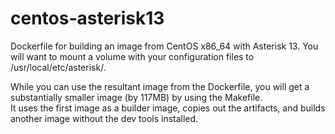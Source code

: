 # centos-asterisk13
Dockerfile for building an image from CentOS x86_64 with Asterisk 13.  You will want to mount a volume with your configuration
files to /usr/local/etc/asterisk/.

While you can use the resultant image from the Dockerfile, you will get a substantially smaller image (by 117MB) by using the Makefile.  
It uses the first image as a builder image, copies out the artifacts, and builds another image without the dev tools installed.
